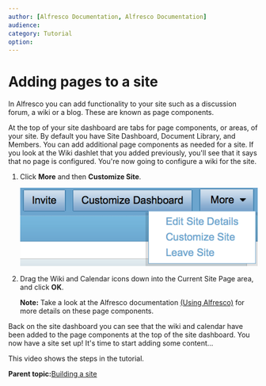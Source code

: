 ```yaml
---
author: [Alfresco Documentation, Alfresco Documentation]
audience: 
category: Tutorial
option: 
---
```


# Adding pages to a site

In Alfresco you can add functionality to your site such as a discussion forum, a wiki or a blog. These are known as page components.

At the top of your site dashboard are tabs for page components, or areas, of your site. By default you have Site Dashboard, Document Library, and Members. You can add additional page components as needed for a site. If you look at the Wiki dashlet that you added previously, you'll see that it says that no page is configured. You're now going to configure a wiki for the site.

1.  Click **More** and then **Customize Site**.

    ![More menu](../images/gs-more-menu.png)

2.  Drag the Wiki and Calendar icons down into the Current Site Page area, and click **OK**.

    **Note:** Take a look at the Alfresco documentation [\(Using Alfresco\)](../topics/sh-uh-welcome.md) for more details on these page components.


Back on the site dashboard you can see that the wiki and calendar have been added to the page components at the top of the site dashboard. You now have a site set up! It's time to start adding some content...

This video shows the steps in the tutorial.

  

**Parent topic:**[Building a site](../concepts/gs-building-site.md)

